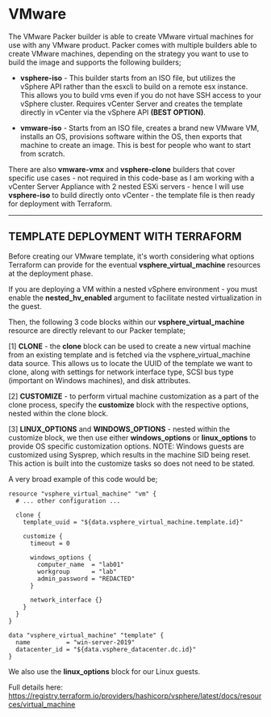 # VMware
The VMware Packer builder is able to create VMware virtual machines for use with any VMware product. Packer comes with multiple builders able to create VMware machines, depending on the strategy you want to use to build the image and supports the following builders;

- **vsphere-iso** - This builder starts from an ISO file, but utilizes the vSphere API rather than the esxcli to build on a remote esx instance. This allows you to build vms even if you do not have SSH access to your vSphere cluster. Requires vCenter Server and creates the template directly in vCenter via the vSphere API **(BEST OPTION)**.

- **vmware-iso** - Starts from an ISO file, creates a brand new VMware VM, installs an OS, provisions software within the OS, then exports that machine to create an image. This is best for people who want to start from scratch.

There are also **vmware-vmx** and **vsphere-clone** builders that cover specific use cases - not required in this code-base as I am working with a vCenter Server Appliance with 2 nested ESXi servers - hence I will use **vsphere-iso** to build directly onto vCenter - the template file is then ready for deployment with Terraform.

---

## TEMPLATE DEPLOYMENT WITH TERRAFORM

Before creating our VMware template, it's worth considering what options Terraform can provide for the eventual **vsphere_virtual_machine** resources at the deployment phase.

If you are deploying a VM within a nested vSphere environment - you must enable the **nested_hv_enabled** argument to facilitate nested virtualization in the guest.

Then, the following 3 code blocks within our **vsphere_virtual_machine** resource are directly relevant to our Packer template;

[1] **CLONE** - the **clone** block can be used to create a new virtual machine from an existing template and is fetched via the vsphere_virtual_machine data source. This allows us to locate the UUID of the template we want to clone, along with settings for network interface type, SCSI bus type (important on Windows machines), and disk attributes.

[2] **CUSTOMIZE** - to perform virtual machine customization as a part of the clone process, specify the **customize** block with the respective options, nested within the clone block.

[3] **LINUX_OPTIONS** and **WINDOWS_OPTIONS** - nested within the customize block, we then use either **windows_options** or **linux_options** to provide OS specific customization options. NOTE: Windows guests are customized using Sysprep, which results in the machine SID being reset. This action is built into the customize tasks so does not need to be stated.


A very broad example of this code would be;

```
resource "vsphere_virtual_machine" "vm" {
  # ... other configuration ...

  clone {
    template_uuid = "${data.vsphere_virtual_machine.template.id}"

    customize {
      timeout = 0

      windows_options {
        computer_name  = "lab01"
        workgroup      = "lab"
        admin_password = "REDACTED"
      }

      network_interface {}
    }
  }
}

data "vsphere_virtual_machine" "template" {
  name          = "win-server-2019"
  datacenter_id = "${data.vsphere_datacenter.dc.id}"
}
```
We also use the **linux_options** block for our Linux guests.

Full details here: https://registry.terraform.io/providers/hashicorp/vsphere/latest/docs/resources/virtual_machine